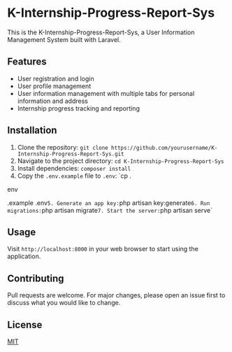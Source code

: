 # K-Internship-Progress-Report-Sys

This is the K-Internship-Progress-Report-Sys, a User Information Management System built with Laravel.

## Features

- User registration and login
- User profile management
- User information management with multiple tabs for personal information and address
- Internship progress tracking and reporting

## Installation

1. Clone the repository: `git clone https://github.com/yourusername/K-Internship-Progress-Report-Sys.git`
2. Navigate to the project directory: `cd K-Internship-Progress-Report-Sys`
3. Install dependencies: `composer install`
4. Copy the `.env.example` file to `.env`: `cp .

env

.example .env`
5. Generate an app key: `php artisan key:generate`
6. Run migrations: `php artisan migrate`
7. Start the server: `php artisan serve`

## Usage

Visit `http://localhost:8000` in your web browser to start using the application.

## Contributing

Pull requests are welcome. For major changes, please open an issue first to discuss what you would like to change.

## License

[MIT](https://choosealicense.com/licenses/mit/)
